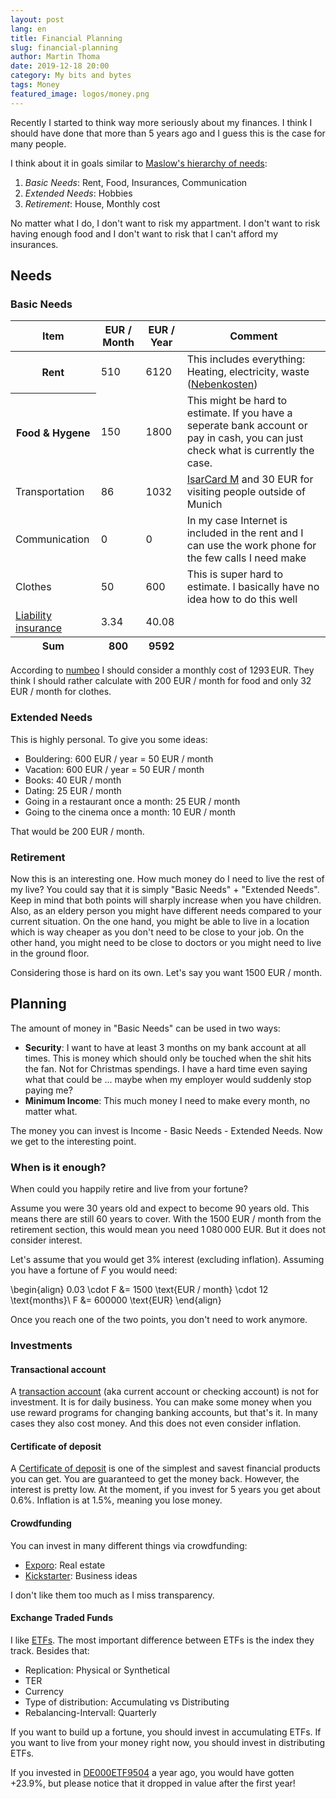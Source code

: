 ```yaml
---
layout: post
lang: en
title: Financial Planning
slug: financial-planning
author: Martin Thoma
date: 2019-12-18 20:00
category: My bits and bytes
tags: Money
featured_image: logos/money.png
---
```

Recently I started to think way more seriously about my finances. I think I
should have done that more than 5 years ago and I guess this is the case for
many people.

I think about it in goals similar to [Maslow's hierarchy of needs](https://en.wikipedia.org/wiki/Maslow%27s_hierarchy_of_needs):

1. *Basic Needs*: Rent, Food, Insurances, Communication
2. *Extended Needs*: Hobbies
3. *Retirement*: House, Monthly cost

No matter what I do, I don't want to risk my appartment. I don't want to risk
having enough food and I don't want to risk that I can't afford my insurances.

## Needs

### Basic Needs

<table class="table">
    <thead>
        <tr>
            <th>Item</th>
            <th>EUR / Month</th>
            <th>EUR / Year</th>
            <th>Comment</th>
        </tr>
    </thead>
    <tbody>
        <tr>
            <th>Rent</th>
            <td>510</td>
            <td>6120</td>
            <td>This includes everything: Heating, electricity, waste (<a href="https://de.wikipedia.org/wiki/Nebenkosten">Nebenkosten</a>)</td>
        </tr>
        <tr>
            <th>Food & Hygene</th>
            <td>150</td>
            <td>1800</td>
            <td>This might be hard to estimate. If you have a seperate bank account or pay in cash, you can just check what is currently the case.</td>
        </tr>
        <tr>
            <td>Transportation</td>
            <td>86</td>
            <td>1032</td>
            <td><a href="https://www.mvg.de/tickets-tarife/vielfahrer/isarcard.html">IsarCard M</a> and 30 EUR for visiting people outside of Munich</td>
        </tr>
        <tr>
            <td>Communication</td>
            <td>0</td>
            <td>0</td>
            <td>In my case Internet is included in the rent and I can use the work phone for the few calls I need make</td>
        </tr>
        <tr>
            <td>Clothes</td>
            <td>50</td>
            <td>600</td>
            <td>This is super hard to estimate. I basically have no idea how to do this well</td>
        </tr>
        <tr>
            <td><a href="https://en.wikipedia.org/wiki/Liability_insurance">Liability insurance</a></td>
            <td>3.34</td>
            <td>40.08</td>
            <td></td>
        </tr>
        <tfoot>
            <tr>
                <th>Sum</th>
                <th>800</th>
                <th>9592</th>
                <th></th>
            </tr>
        </tfoot>
    </tbody>
</table>

According to [numbeo](https://www.numbeo.com/cost-of-living/city-estimator/in/Munich)
I should consider a monthly cost of 1293&thinsp;EUR. They think I should rather
calculate with 200 EUR / month for food and only 32 EUR / month for clothes.


### Extended Needs

This is highly personal. To give you some ideas:

* Bouldering: 600 EUR / year = 50 EUR / month
* Vacation: 600 EUR / year = 50 EUR / month
* Books: 40 EUR / month
* Dating: 25 EUR / month
* Going in a restaurant once a month: 25 EUR / month
* Going to the cinema once a month: 10 EUR / month

That would be 200 EUR / month.


### Retirement

Now this is an interesting one. How much money do I need to live the rest of my
live? You could say that it is simply "Basic Needs" + "Extended Needs". Keep in
mind that both points will sharply increase when you have children. Also, as an
eldery person you might have different needs compared to your current
situation. On the one hand, you might be able to live in a location which is
way cheaper as you don't need to be close to your job. On the other hand, you
might need to be close to doctors or you might need to live in the ground
floor.

Considering those is hard on its own. Let's say you want 1500 EUR / month.


## Planning

The amount of money in "Basic Needs" can be used in two ways:

* **Security**: I want to have at least 3 months on my bank account at all
  times. This is money which should only be touched when the shit hits the fan.
  Not for Christmas spendings. I have a hard time even saying what that could
  be ... maybe when my employer would suddenly stop paying me?
* **Minimum Income**: This much money I need to make every month, no matter
  what.

The money you can invest is Income - Basic Needs - Extended Needs. Now we get
to the interesting point.


### When is it enough?

When could you happily retire and live from your fortune?

Assume you were 30 years old and expect to become 90 years old. This means
there are still 60 years to cover. With the 1500 EUR / month from the
retirement section, this would mean you need 1&thinsp;080&thinsp;000 EUR. But
it does not consider interest.

Let's assume that you would get 3% interest (excluding inflation). Assuming you
have a fortune of $F$ you would need:

\begin{align}
    0.03 \cdot F &= 1500 \text{EUR / month} \cdot 12 \text{months}\\
    F &= 600000 \text{EUR}
\end{align}

Once you reach one of the two points, you don't need to work anymore.


### Investments

#### Transactional account

A [transaction account](https://en.wikipedia.org/wiki/Transaction_account) (aka
current account or checking account) is not for investment. It is for daily
business. You can make some money when you use reward programs for changing
banking accounts, but that's it. In many cases they also cost money. And this
does not even consider inflation.


#### Certificate of deposit

A [Certificate of deposit](https://en.wikipedia.org/wiki/Certificate_of_deposit)
is one of the simplest and savest financial products you can get. You are
guaranteed to get the money back. However, the interest is pretty low. At the
moment, if you invest for 5 years you get about 0.6%. Inflation is at 1.5%,
meaning you lose money.


#### Crowdfunding

You can invest in many different things via crowdfunding:

* [Exporo](https://en.wikipedia.org/wiki/Exporo): Real estate
* [Kickstarter](https://en.wikipedia.org/wiki/Kickstarter): Business ideas

I don't like them too much as I miss transparency.


#### Exchange Traded Funds

I like [ETFs](https://en.wikipedia.org/wiki/Exchange-traded_fund). The most
important difference between ETFs is the index they track. Besides that:

* Replication: Physical or Synthetical
* TER
* Currency
* Type of distribution: Accumulating vs Distributing
* Rebalancing-Intervall: Quarterly

If you want to build up a fortune, you should invest in accumulating ETFs. If
you want to live from your money right now, you should invest in distributing
ETFs.

If you invested in [DE000ETF9504](https://www.finanzen.net/etf/comstage_1_euro_stoxx_50r_ucits_etf)
a year ago, you would have gotten +23.9%, but please notice that it dropped in
value after the first year!
